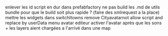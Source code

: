 enlever les id script en dur dans prefabfactory
ne pas build les .md de utils bundle pour que le build soit plus rapide ? (faire des xmlrequest a la place)
mettre les widgets dans switchItowns
remove Cityavatarnot allow script and replace by userData
menu avatar
editeur
activer l'avatar après que les sons + les layers aient chargées a l'arrivé dans une map